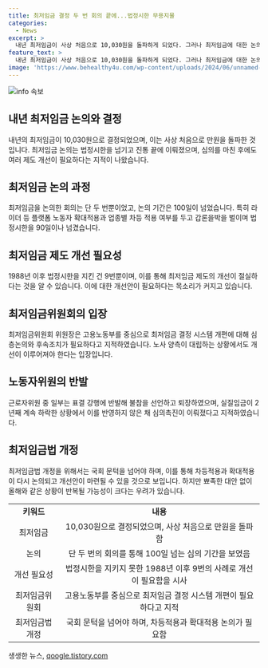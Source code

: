 ```yaml
---
title: 최저임금 결정 두 번 회의 끝에...법정시한 무용지물
categories:
  - News
excerpt: >
  내년 최저임금이 사상 처음으로 10,030원을 돌파하게 되었다. 그러나 최저임금에 대한 논의는 법정시한을 어기고 진행되었고, 실제 논의된 회의는 단 두 번뿐이었다. 특히 라이더 등 플랫폼 노동자의 확대적용과 업종별 차등적용 등을 놓고 갈등이 일어나면서 법정시한을 90일 넘겼다. 이러한 상황에서도 제도의 개선이 필요한 것으로 지적되고 있다. 올해 근로자위원 중 일부가 표결에 반발하고 불참한 것도 이를 반증한다. 최저임금에 대한 논의는 노동부와 국회 등에서의 심층 논의와 후속 조치가 필요한 상황이다.
feature_text: >
  내년 최저임금이 사상 처음으로 10,030원을 돌파하게 되었다. 그러나 최저임금에 대한 논의는 법정시한을 어기고 진행되었고, 실제 논의된 회의는 단 두 번뿐이었다. 특히 라이더 등 플랫폼 노동자의 확대적용과 업종별 차등적용 등을 놓고 갈등이 일어나면서 법정시한을 90일 넘겼다. 이러한 상황에서도 제도의 개선이 필요한 것으로 지적되고 있다. 올해 근로자위원 중 일부가 표결에 반발하고 불참한 것도 이를 반증한다. 최저임금에 대한 논의는 노동부와 국회 등에서의 심층 논의와 후속 조치가 필요한 상황이다.
image: 'https://www.behealthy4u.com/wp-content/uploads/2024/06/unnamed-file.png'
---
```


<p><img src="https://www.behealthy4u.com/wp-content/uploads/2024/06/unnamed-file.png" alt="info 속보" /></p>

<h2 data-ke-size="size26">내년 최저임금 논의와 결정</h2>

<p data-ke-size="size16">내년의 최저임금이 10,030원으로 결정되었으며, 이는 사상 처음으로 만원을 돌파한 것입니다. 최저임금 논의는 법정시한을 넘기고 진통 끝에 이뤄졌으며, 심의를 마친 후에도 여러 제도 개선이 필요하다는 지적이 나왔습니다.</p>

<h2 data-ke-size="size26">최저임금 논의 과정</h2>

<p data-ke-size="size16">최저임금을 논의한 회의는 단 두 번뿐이었고, 논의 기간은 100일이 넘었습니다. 특히 라이더 등 플랫폼 노동자 확대적용과 업종별 차등 적용 여부를 두고 갑론을박을 벌이며 법정시한을 90일이나 넘겼습니다.</p>

<h2 data-ke-size="size26">최저임금 제도 개선 필요성</h2>

<p data-ke-size="size16">1988년 이후 법정시한을 지킨 건 9번뿐이며, 이를 통해 최저임금 제도의 개선이 절실하다는 것을 알 수 있습니다. 이에 대한 개선안이 필요하다는 목소리가 커지고 있습니다.</p>

<h2 data-ke-size="size26">최저임금위원회의 입장</h2>

<p data-ke-size="size16">최저임금위원회 위원장은 고용노동부를 중심으로 최저임금 결정 시스템 개편에 대해 심층논의와 후속조치가 필요하다고 지적하였습니다. 노사 양측이 대립하는 상황에서도 개선이 이루어져야 한다는 입장입니다.</p>

<h2 data-ke-size="size26">노동자위원의 반발</h2>

<p data-ke-size="size16">근로자위원 중 일부는 표결 강행에 반발해 불참을 선언하고 퇴장하였으며, 실질임금이 2년째 계속 하락한 상황에서 이를 반영하지 않은 채 심의촉진이 이뤄졌다고 지적하였습니다.</p>

<h2 data-ke-size="size26">최저임금법 개정</h2>

<p data-ke-size="size16">최저임금법 개정을 위해서는 국회 문턱을 넘어야 하며, 이를 통해 차등적용과 확대적용이 다시 논의되고 개선안이 마련될 수 있을 것으로 보입니다. 하지만 뾰족한 대안 없이 올해와 같은 상황이 반복될 가능성이 크다는 우려가 있습니다.</p>

<table>
    <tr>
        <td style="text-align: center; height: 17px;"><b>키워드</b></td>
        <td style="text-align: center; height: 17px;"><b>내용</b></td>
    </tr>
    <tr>
        <td style="text-align: center; height: 17px;">최저임금</td>
        <td style="text-align: center; height: 17px;">10,030원으로 결정되었으며, 사상 처음으로 만원을 돌파함</td>
    </tr>
    <tr>
        <td style="text-align: center; height: 17px;">논의</td>
        <td style="text-align: center; height: 17px;">단 두 번의 회의를 통해 100일 넘는 심의 기간을 보였음</td>
    </tr>
    <tr>
        <td style="text-align: center; height: 17px;">개선 필요성</td>
        <td style="text-align: center; height: 17px;">법정시한을 지키지 못한 1988년 이후 9번의 사례로 개선이 필요함을 시사</td>
    </tr>
    <tr>
        <td style="text-align: center; height: 17px;">최저임금위원회</td>
        <td style="text-align: center; height: 17px;">고용노동부를 중심으로 최저임금 결정 시스템 개편이 필요하다고 지적</td>
    </tr>
    <tr>
        <td style="text-align: center; height: 17px;">최저임금법 개정</td>
        <td style="text-align: center; height: 17px;">국회 문턱을 넘어야 하며, 차등적용과 확대적용 논의가 필요함</td>
    </tr>
</table>
생생한 뉴스, <a href="https://qoogle.tistory.com" rel="dofollow">qoogle.tistory.com</a>


